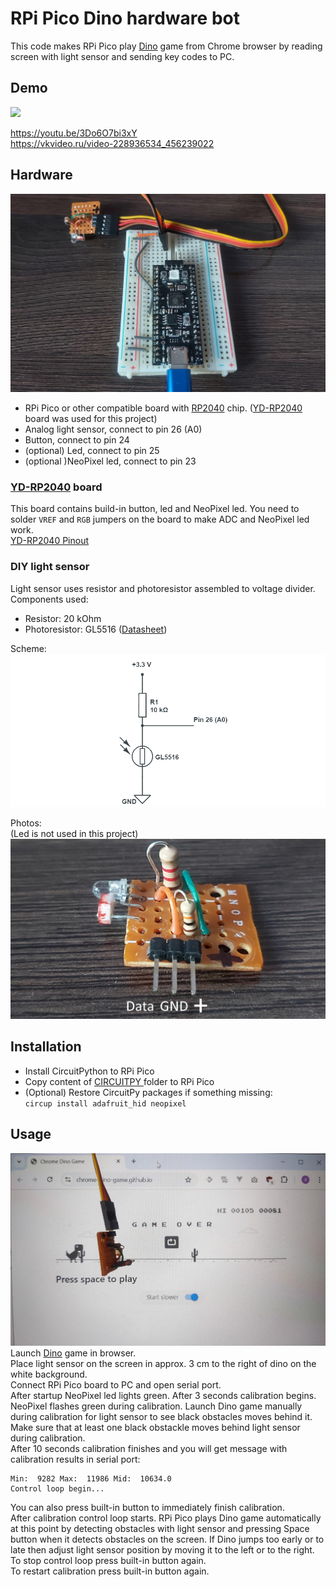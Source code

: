# RPi Pico Dino hardware bot

This code makes RPi Pico play [Dino](https://chrome-dino-game.github.io/) game from Chrome browser by reading screen with light sensor and sending key codes to PC.  

## Demo
![](media/Dino_hardware_bot_demo_2x.gif)  

https://youtu.be/3Do6O7bi3xY    
https://vkvideo.ru/video-228936534_456239022  

## Hardware

![](media/board_assembled.jpg)

- RPi Pico or other compatible board with [RP2040](https://www.raspberrypi.com/products/rp2040/) chip. ([YD-RP2040](https://github.com/initdc/YD-RP2040/blob/master/YD-2040-PIN.png) board was used for this project)  
- Analog light sensor, connect to pin 26 (A0)  
- Button, connect to pin 24  
- (optional) Led, connect to pin 25   
- (optional )NeoPixel led, connect to pin 23  

### [YD-RP2040](https://github.com/initdc/YD-RP2040/blob/master/YD-2040-PIN.png) board

This board contains build-in button, led and NeoPixel led. You need to solder `VREF` and `RGB` jumpers on the board to make ADC and NeoPixel led work.   
[YD-RP2040 Pinout](https://github.com/IvoryRubble/dino_hardware_bot/blob/master/media/YD-RP2040.png)

### DIY light sensor

Light sensor uses resistor and photoresistor assembled to voltage divider.  
Components used:  
- Resistor: 20 kOhm  
- Photoresistor: GL5516 ([Datasheet](https://github.com/IvoryRubble/dino_hardware_bot/blob/master/media/GL55%20Series%20Photoresistor%20datasheet.pdf)) 

Scheme:  
![](media/light_sensor_scheme.png)

Photos:  
(Led is not used in this project)  
![](media/lights_sensor_pinout.jpg)

## Installation

- Install CircuitPython to RPi Pico 
- Copy content of [CIRCUITPY ](https://github.com/IvoryRubble/dino_hardware_bot/tree/master/CIRCUITPY) folder to RPi Pico
- (Optional) Restore CircuitPy packages if something missing:   
  `circup install adafruit_hid neopixel`    

## Usage

![](media/light_sensor_positioning.jpg)    
Launch [Dino](https://chrome-dino-game.github.io/) game in browser.   
Place light sensor on the screen in approx. 3 cm to the right of dino on the white background.  
Connect RPi Pico board to PC and open serial port.     
After startup NeoPixel led lights green. After 3 seconds calibration begins. NeoPixel flashes green during calibration.   Launch Dino game manually during calibration for light sensor to see black obstacles moves behind it. Make sure that at least one black obstackle moves behind light sensor during calibration.     
After 10 seconds calibration finishes and you will get message with calibration results in serial port:      
```
Min:  9282 Max:  11986 Mid:  10634.0
Control loop begin...
```
You can also press built-in button to immediately finish calibration.    
After calibration control loop starts. RPi Pico plays Dino game automatically at this point by detecting obstacles with light sensor and pressing Space button when it detects obstacles on the screen. If Dino jumps too early or to late then adjust light sensor position by moving it to the left or to the right.        
To stop control loop press built-in button again.    
To restart calibration press built-in button again.   

